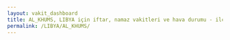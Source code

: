 ```yaml
---
layout: vakit_dashboard
title: AL_KHUMS, LIBYA için iftar, namaz vakitleri ve hava durumu - ilçe/eyalet seç
permalink: /LIBYA/AL_KHUMS/
---
```


<script type="text/javascript">
  var GLOBAL_COUNTRY = 'LIBYA';
  var GLOBAL_CITY = 'AL_KHUMS';
  var GLOBAL_STATE = '';
  var lat = 72;
  var lon = 21;
</script>
